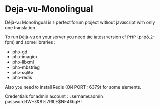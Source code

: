 # Deja-vu-Monolingual
Déjà-vu Monolingual is a perfect forum project without javascript with only one translation.

To run Déjà-vu on your server you need the latest version of PHP (php8.2-fpm) and some libraries :

- php-gd
- php-imagick
- php-libxml
- php-mbstring
- php-sqlite
- php-redis

Also you need to install Redis (ON PORT : 6379) for some elements.

Credentials for admin account : username:admin password:tW*S&8%7RfLE$NF46bqH!
